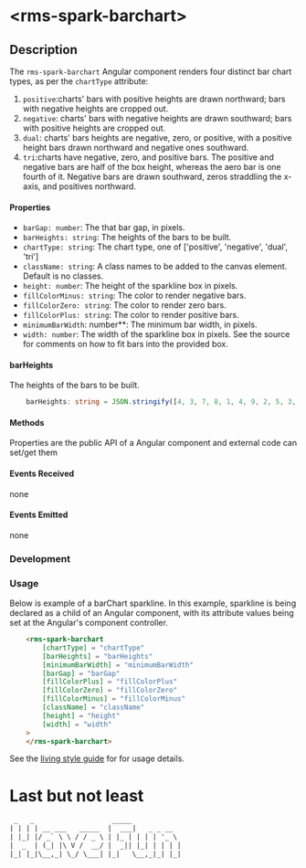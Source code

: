 &lt;rms-spark-barchart&gt;
====

Description
----
The `rms-spark-barchart` Angular component renders four distinct bar chart types, as per the `chartType` attribute:
1. `positive`:charts' bars with positive heights are drawn northward; bars with negative heights are cropped out.
1. `negative`:  charts' bars with negative heights are drawn southward; bars with positive heights are cropped out.
1. `dual`: charts' bars heights are negative, zero, or positive, with a positive height bars drawn northward and negative ones southward.
1. `tri`:charts have negative, zero, and positive bars. The positive and negative bars are half of the box height, whereas the aero bar is one fourth of it. Negative bars are drawn southward, zeros straddling the x-axis, and positives northward.

#### Properties
* `barGap: number`: The that bar gap, in pixels.
* `barHeights: string`: The heights of the bars to be built.
* `chartType: string`: The chart type, one of ['positive', 'negative', 'dual', 'tri']
* `className: string`: A class names to be added to the canvas element. Default is no classes.
* `height: number`: The height of the sparkline box in pixels.
* `fillColorMinus: string`: The color to render negative bars.
* `fillColorZero: string`: The color to render zero bars.
* `fillColorPlus: string`: The color to render positive bars.
* `minimumBarWidth`: number**: The minimum bar width, in pixels.
* `width: number`: The width of the sparkline box in pixels. See the source for comments on how to fit bars into the provided box.

#### barHeights
The heights of the bars to be built.
````typescript
    barHeights: string = JSON.stringify([4, 3, 7, 8, 1, 4, 9, 2, 5, 3, 5, 5, 8 , 9, 7, 1]);
````

#### Methods
Properties are the public API of a Angular component and external code can set/get them

#### Events Received
none

#### Events Emitted
none

### Development


### Usage
Below is example of a barChart sparkline. In this example, sparkline is being declared as a child of an Angular component, with its attribute values being set at the Angular's component controller.

````html
    <rms-spark-barchart
        [chartType] = "chartType"
        [barHeights] = "barHeights"
        [minimumBarWidth] = "minimumBarWidth"
        [barGap] = "barGap"
        [fillColorPlus] = "fillColorPlus"
        [fillColorZero] = "fillColorZero"
        [fillColorMinus] = "fillColorMinus"
        [className] = "className"
        [height] = "height"
        [width] = "width"
    >
    </rms-spark-barchart>
````

See the [living style guide](https://github.com/RodrigoMattosoSilveira/rms-sparklines/tree/master/projects/living-style-guide/src/app/barchart) for for usage details.

# Last but not least
````html
 _   _                   _____            
| | | | __ ___   _____  |  ___|   _ _ __  
| |_| |/ _` \ \ / / _ \ | |_ | | | | '_ \
|  _  | (_| |\ V /  __/ |  _|| |_| | | | |
|_| |_|\__,_| \_/ \___| |_|   \__,_|_| |_|                                      
````
